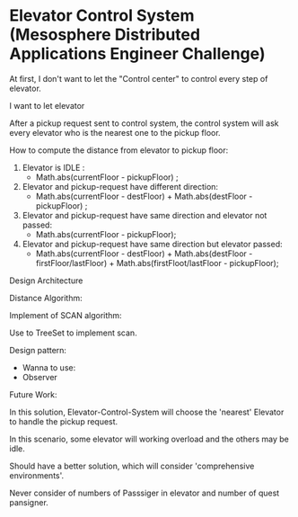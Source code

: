 # Elevator Control System (Mesosphere Distributed Applications Engineer Challenge)


At first, I don't want to let the "Control center" to control every step of elevator.

I want to let elevator 

After a pickup request sent to control system, the control system will ask every elevator who is the nearest one to the pickup floor.

How to compute the distance from elevator to pickup floor:

1. Elevator is IDLE : 
	- Math.abs(currentFloor - pickupFloor) ;
2. Elevator and pickup-request have different direction:
	- Math.abs(currentFloor - destFloor) + Math.abs(destFloor - pickupFloor) ;
3. Elevator and pickup-request have same direction and elevator not passed:
	- Math.abs(currentFloor - pickupFloor);
4. Elevator and pickup-request have same direction but elevator passed:
	- Math.abs(currentFloor - destFloor) + Math.abs(destFloor - firstFloor/lastFloor) + Math.abs(firstFloot/lastFloor - pickupFloor);
 


Design Architecture


Distance Algorithm:


Implement of SCAN algorithm:

Use to TreeSet to implement scan.


Design pattern:

- Wanna to use: 
- Observer


Future Work:

In this solution, Elevator-Control-System will choose the 'nearest' Elevator to handle the pickup request.

In this scenario, some elevator will working overload and the others may be idle.

Should have a better solution, which will consider 'comprehensive environments'. 

Never consider of numbers of Passsiger in elevator and number of quest pansigner.